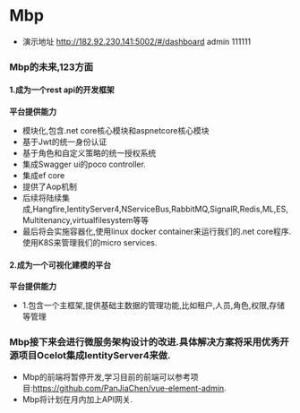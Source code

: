 # Mbp
- 演示地址 http://182.92.230.141:5002/#/dashboard admin 111111
### Mbp的未来,123方面
#### 1.成为一个rest api的开发框架
**平台提供能力**
- 模块化,包含.net core核心模块和aspnetcore核心模块
- 基于Jwt的统一身份认证
- 基于角色和自定义策略的统一授权系统
- 集成Swagger ui的poco controller.
- 集成ef core
- 提供了Aop机制
- 后续将陆续集成,Hangfire,IentityServer4,NServiceBus,RabbitMQ,SignalR,Redis,ML,ES,Multitenancy,virtualfilesystem等等
- 最后将会实施容器化,使用linux docker container来运行我们的.net core程序.使用K8S来管理我们的micro services.
#### 2.成为一个可视化建模的平台
**平台提供能力**
- 1.包含一个主框架,提供基础主数据的管理功能,比如租户,人员,角色,权限,存储等管理

### Mbp接下来会进行微服务架构设计的改进.具体解决方案将采用优秀开源项目Ocelot集成IentityServer4来做.
- Mbp的前端将暂停开发,学习目前的前端可以参考项目:https://github.com/PanJiaChen/vue-element-admin.
- Mbp将计划在月内加上API网关.

